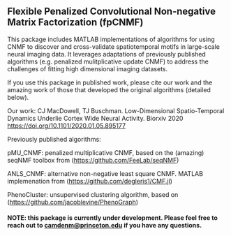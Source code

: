 ## Flexible Penalized Convolutional Non-negative Matrix Factorization (fpCNMF)
This package includes MATLAB implementations of algorithms for using CNMF to discover and cross-validate spatiotemporal motifs in large-scale neural imaging data. It leverages adaptations of previously published algorithms (e.g. penalized mulitplicative update CNMF) to address the challenges of fitting high dimensional imaging datasets. 

If you use this package in published work, please cite our work and the amazing work of those that developed the original algorithms (detailed below).   

Our work: CJ MacDowell, TJ Buschman. Low-Dimensional Spatio-Temporal Dynamics Underlie Cortex Wide Neural Activity. Biorxiv 2020 https://doi.org/10.1101/2020.01.05.895177

Previously published algorithms:

pMU_CNMF: penalized multiplicative CNMF, based on the (amazing) seqNMF toolbox from (https://github.com/FeeLab/seqNMF)

ANLS_CNMF: alternative non-negative least square CNMF. MATLAB implemenation from (https://github.com/degleris1/CMF.jl)

PhenoCluster: unsupervised clustering algorithm, based on (https://github.com/jacoblevine/PhenoGraph)

#### NOTE: this package is currently under development. Please feel free to reach out to camdenm@princeton.edu if you have any questions. 

